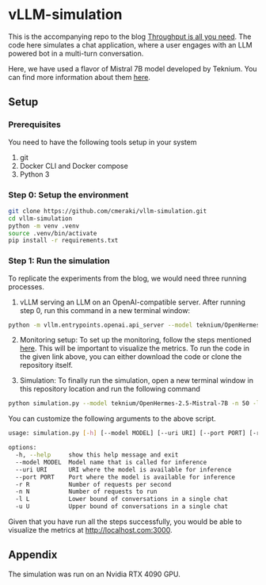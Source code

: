 # vLLM-simulation

This is the accompanying repo to the blog [Throughput is all you need](https://cmeraki.github.io/blogs/throughput.html). The code here simulates a chat application, where a user engages with an LLM powered bot in a multi-turn conversation.

Here, we have used a flavor of Mistral 7B model developed by Teknium. You can find more information about them [here](https://huggingface.co/teknium).

## Setup

### Prerequisites

You need to have the following tools setup in your system

1. git
2. Docker CLI and Docker compose
3. Python 3

### Step 0: Setup the environment

```bash
git clone https://github.com/cmeraki/vllm-simulation.git
cd vllm-simulation
python -m venv .venv
source .venv/bin/activate
pip install -r requirements.txt
```

### Step 1: Run the simulation

To replicate the experiments from the blog, we would need three running processes.

1. vLLM serving an LLM on an OpenAI-compatible server. After running step 0, run this command in a new terminal window:

```bash
python -m vllm.entrypoints.openai.api_server --model teknium/OpenHermes-2.5-Mistral-7B --max-model-len 8192 --disable-log-requests
```

2. Monitoring setup: To set up the monitoring, follow the steps mentioned [here](https://github.com/vllm-project/vllm/tree/main/examples/production_monitoring). This will be important to visualize the metrics. To run the code in the given link above, you can either download the code or clone the repository itself.

3. Simulation: To finally run the simulation, open a new terminal window in this repository location and run the following command

```bash
python simulation.py --model teknium/OpenHermes-2.5-Mistral-7B -n 50 -l 10 -u 11
```

You can customize the following arguments to the above script.

```bash
usage: simulation.py [-h] [--model MODEL] [--uri URI] [--port PORT] [-r R] [-n N] [-l L] [-u U]

options:
  -h, --help     show this help message and exit
  --model MODEL  Model name that is called for inference
  --uri URI      URI where the model is available for inference
  --port PORT    Port where the model is available for inference
  -r R           Number of requests per second
  -n N           Number of requests to run
  -l L           Lower bound of conversations in a single chat
  -u U           Upper bound of conversations in a single chat
```

Given that you have run all the steps successfully, you would be able to visualize the metrics at http://localhost.com:3000.

## Appendix

The simulation was run on an Nvidia RTX 4090 GPU.

